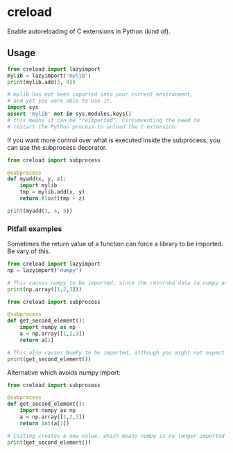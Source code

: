 # creload

Enable autoreloading of C extensions in Python (kind of).

## Usage

```py
from creload import lazyimport
mylib = lazyimport('mylib')
print(mylib.add(3, 4))

# mylib has not been imported into your current environment,
# and yet you were able to use it.
import sys
assert 'mylib' not in sys.modules.keys()
# this means it can be "reimported", circumventing the need to
# restart the Python process to unload the C extension.
```

If you want more control over what is executed inside the subprocess, you can use the subprocess decorator.
```py
from creload import subprocess

@subprocess
def myadd(x, y, z):
    import mylib
    tmp = mylib.add(x, y)
    return float(tmp + z)

print(myadd(3, 4, 5))
```

### Pitfall examples
Sometimes the return value of a function can force a library to be imported. Be vary of this.
```py
from creload import lazyimport
np = lazyimport('numpy')

# This causes numpy to be imported, since the returned data (a numpy array) depends on numpy
print(np.array([1,2,3]))
```

```py
from creload import subprocess

@subprocess
def get_second_element():
    import numpy as np
    a = np.array([1,2,3])
    return a[1]

# This also causes NumPy to be imported, although you might not expect it to
print(get_second_element())
```

Alternative which avoids numpy import:
```py
from creload import subprocess

@subprocess
def get_second_element():
    import numpy as np
    a = np.array([1,2,3])
    return int(a[1])

# Casting creates a new value, which means numpy is no longer imported when the value is returned
print(get_second_element())
```